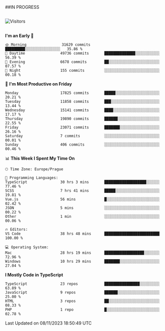 ##IN PROGRESS
##
![Visitors](https://komarev.com/ghpvc/?username=petrbui&style=for-the-badge&label=Visitors+👀)



##
<!--
[![My GitHub stats](https://github-readme-stats.vercel.app/api?username=petrbui&theme=github_dark)](https://github.com/anuraghazra/github-readme-stats)

[![My wakatime stats](https://github-readme-stats.vercel.app/api/wakatime?username=petrbui&theme=github_dark)](https://github.com/anuraghazra/github-readme-stats)
-->
<!--START_SECTION:waka-->
**I'm an Early 🐤** 

```text
🌞 Morning                31629 commits       █████████░░░░░░░░░░░░░░░░   35.86 % 
🌆 Daytime                49736 commits       ██████████████░░░░░░░░░░░   56.39 % 
🌃 Evening                6678 commits        ██░░░░░░░░░░░░░░░░░░░░░░░   07.57 % 
🌙 Night                  155 commits         ░░░░░░░░░░░░░░░░░░░░░░░░░   00.18 % 
```
📅 **I'm Most Productive on Friday** 

```text
Monday                   17825 commits       █████░░░░░░░░░░░░░░░░░░░░   20.21 % 
Tuesday                  11858 commits       ███░░░░░░░░░░░░░░░░░░░░░░   13.44 % 
Wednesday                15141 commits       ████░░░░░░░░░░░░░░░░░░░░░   17.17 % 
Thursday                 19890 commits       ██████░░░░░░░░░░░░░░░░░░░   22.55 % 
Friday                   23071 commits       ███████░░░░░░░░░░░░░░░░░░   26.16 % 
Saturday                 7 commits           ░░░░░░░░░░░░░░░░░░░░░░░░░   00.01 % 
Sunday                   406 commits         ░░░░░░░░░░░░░░░░░░░░░░░░░   00.46 % 
```


📊 **This Week I Spent My Time On** 

```text
🕑︎ Time Zone: Europe/Prague

💬 Programming Languages: 
TypeScript               30 hrs 3 mins       ███████████████████░░░░░░   77.46 % 
SCSS                     7 hrs 41 mins       █████░░░░░░░░░░░░░░░░░░░░   19.81 % 
Vue.js                   56 mins             █░░░░░░░░░░░░░░░░░░░░░░░░   02.42 % 
JSON                     5 mins              ░░░░░░░░░░░░░░░░░░░░░░░░░   00.22 % 
Other                    1 min               ░░░░░░░░░░░░░░░░░░░░░░░░░   00.06 % 

🔥 Editors: 
VS Code                  38 hrs 48 mins      █████████████████████████   100.00 % 

💻 Operating System: 
Mac                      28 hrs 19 mins      ██████████████████░░░░░░░   72.96 % 
Windows                  10 hrs 29 mins      ███████░░░░░░░░░░░░░░░░░░   27.04 % 
```

**I Mostly Code in TypeScript** 

```text
TypeScript               23 repos            ████████████████░░░░░░░░░   63.89 % 
JavaScript               9 repos             ██████░░░░░░░░░░░░░░░░░░░   25.00 % 
HTML                     3 repos             ██░░░░░░░░░░░░░░░░░░░░░░░   08.33 % 
PHP                      1 repo              █░░░░░░░░░░░░░░░░░░░░░░░░   02.78 % 
```




 Last Updated on 08/11/2023 18:50:49 UTC
<!--END_SECTION:waka-->

